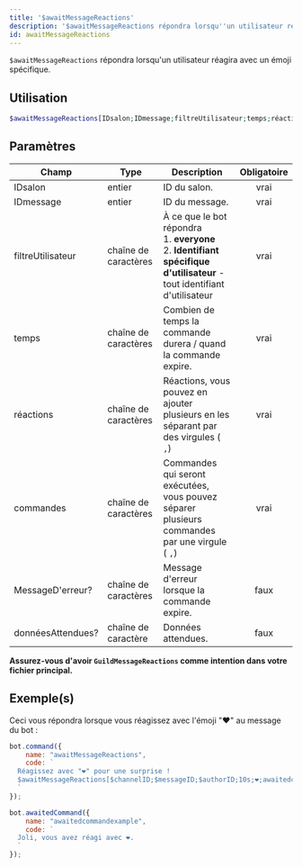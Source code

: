 ```yaml
---
title: '$awaitMessageReactions'
description: '$awaitMessageReactions répondra lorsqu''un utilisateur réagira avec un émoji spécifique.'
id: awaitMessageReactions
---
```


`$awaitMessageReactions` répondra lorsqu'un utilisateur réagira avec un émoji spécifique.

## Utilisation

```php
$awaitMessageReactions[IDsalon;IDmessage;filtreUtilisateur;temps;réactions;commandes;messageD'erreur?;donnéesAttendues?]
```

## Paramètres

| Champ             | Type                 | Description                                                                                                                                     | Obligatoire |
| ----------------- | -------------------- | ----------------------------------------------------------------------------------------------------------------------------------------------- |:-----------:|
| IDsalon           | entier               | ID du salon.                                                                                                                                    |    vrai     |
| IDmessage         | entier               | ID du message.                                                                                                                                  |    vrai     |
| filtreUtilisateur | chaîne de caractères | À ce que le bot répondra <br /> 1. **everyone** <br /> 2. **Identifiant spécifique d'utilisateur** - tout identifiant d'utilisateur |    vrai     |
| temps             | chaîne de caractères | Combien de temps la commande durera / quand la commande expire.                                                                                 |    vrai     |
| réactions         | chaîne de caractères | Réactions, vous pouvez en ajouter plusieurs en les séparant par des virgules ( `,`)                                                             |    vrai     |
| commandes         | chaîne de caractères | Commandes qui seront exécutées, vous pouvez séparer plusieurs commandes par une virgule ( `,`)                                                  |    vrai     |
| MessageD'erreur?  | chaîne de caractères | Message d'erreur lorsque la commande expire.                                                                                                    |    faux     |
| donnéesAttendues? | chaîne de caractère  | Données attendues.                                                                                                                              |    faux     |

**Assurez-vous d'avoir `GuildMessageReactions` comme intention dans votre fichier principal.**

## Exemple(s)

Ceci vous répondra lorsque vous réagissez avec l'émoji "❤️" au message du bot :

```js
bot.command({
    name: "awaitMessageReactions",
    code: `
  Réagissez avec "❤️" pour une surprise ! 
  $awaitMessageReactions[$channelID;$messageID;$authorID;10s;❤️;awaitedcommandexample;Oups ! Vous n'avez pas répondu dans les temps...]
  `
});

bot.awaitedCommand({
    name: "awaitedcommandexample",
    code: `
  Joli, vous avez réagi avec ❤️.
  `
});
```

